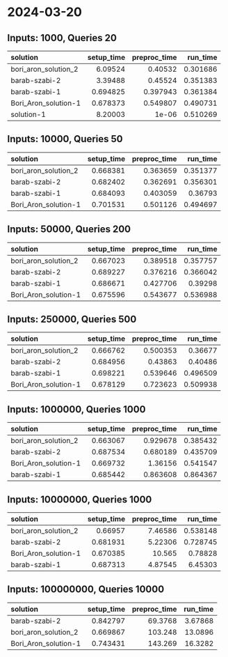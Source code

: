 # 2024-03-20

## Inputs: 1000, Queries 20

| solution             |   setup_time |   preproc_time |   run_time |
|:---------------------|-------------:|---------------:|-----------:|
| bori_aron_solution_2 |     6.09524  |       0.40532  |   0.301686 |
| barab-szabi-2        |     3.39488  |       0.45524  |   0.351383 |
| barab-szabi-1        |     0.694825 |       0.397943 |   0.361384 |
| Bori_Aron_solution-1 |     0.678373 |       0.549807 |   0.490731 |
| solution-1           |     8.20003  |       1e-06    |   0.510269 |

## Inputs: 10000, Queries 50

| solution             |   setup_time |   preproc_time |   run_time |
|:---------------------|-------------:|---------------:|-----------:|
| bori_aron_solution_2 |     0.668381 |       0.363659 |   0.351377 |
| barab-szabi-2        |     0.682402 |       0.362691 |   0.356301 |
| barab-szabi-1        |     0.684093 |       0.403059 |   0.36793  |
| Bori_Aron_solution-1 |     0.701531 |       0.501126 |   0.494697 |

## Inputs: 50000, Queries 200

| solution             |   setup_time |   preproc_time |   run_time |
|:---------------------|-------------:|---------------:|-----------:|
| bori_aron_solution_2 |     0.667023 |       0.389518 |   0.357757 |
| barab-szabi-2        |     0.689227 |       0.376216 |   0.366042 |
| barab-szabi-1        |     0.686671 |       0.427706 |   0.39298  |
| Bori_Aron_solution-1 |     0.675596 |       0.543677 |   0.536988 |

## Inputs: 250000, Queries 500

| solution             |   setup_time |   preproc_time |   run_time |
|:---------------------|-------------:|---------------:|-----------:|
| bori_aron_solution_2 |     0.666762 |       0.500353 |   0.36677  |
| barab-szabi-2        |     0.684956 |       0.43863  |   0.40486  |
| barab-szabi-1        |     0.698221 |       0.539646 |   0.496509 |
| Bori_Aron_solution-1 |     0.678129 |       0.723623 |   0.509938 |

## Inputs: 1000000, Queries 1000

| solution             |   setup_time |   preproc_time |   run_time |
|:---------------------|-------------:|---------------:|-----------:|
| bori_aron_solution_2 |     0.663067 |       0.929678 |   0.385432 |
| barab-szabi-2        |     0.687534 |       0.680189 |   0.435709 |
| Bori_Aron_solution-1 |     0.669732 |       1.36156  |   0.541547 |
| barab-szabi-1        |     0.685442 |       0.863608 |   0.864367 |

## Inputs: 10000000, Queries 1000

| solution             |   setup_time |   preproc_time |   run_time |
|:---------------------|-------------:|---------------:|-----------:|
| bori_aron_solution_2 |     0.66957  |        7.46586 |   0.538148 |
| barab-szabi-2        |     0.681931 |        5.22306 |   0.728745 |
| Bori_Aron_solution-1 |     0.670385 |       10.565   |   0.78828  |
| barab-szabi-1        |     0.687313 |        4.87545 |   6.45303  |

## Inputs: 100000000, Queries 10000

| solution             |   setup_time |   preproc_time |   run_time |
|:---------------------|-------------:|---------------:|-----------:|
| barab-szabi-2        |     0.842797 |        69.3768 |    3.67868 |
| bori_aron_solution_2 |     0.669867 |       103.248  |   13.0896  |
| Bori_Aron_solution-1 |     0.743431 |       143.269  |   16.3282  |
